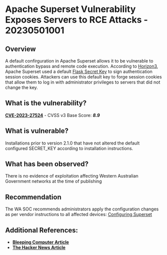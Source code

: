 # Apache Superset Vulnerability Exposes Servers to RCE Attacks - 20230501001

## Overview
A default confirguration in Apache Superset allows it to be vulnerable to authentication bypass and remote code execution. According to [Horizon3](https://www.horizon3.ai/cve-2023-27524-insecure-default-configuration-in-apache-superset-leads-to-remote-code-execution/), Apache Superset used a default [Flask Secret Key](https://flask.palletsprojects.com/en/2.2.x/config/) to sign authentication session cookies. Attackers can use this default key to forge session cookies that allow them to log in with administrator privileges to servers that did not change the key.

## What is the vulnerability?
[**CVE-2023-27524**](https://nvd.nist.gov/vuln/detail/CVE-2023-27524) - CVSS v3 Base Score: ***8.9***

## What is vulnerable? 
 Installations prior to version 2.1.0 that have not altered the default configured SECRET_KEY according to installation instructions.

## What has been observed?
There is no evidence of exploitation affecting Western Australian Government networks at the time of publishing

## Recommendation
The WA SOC recommends administrators apply the configuration changes as per vendor instructions to all affected devices: [Configuring Superset](https://superset.apache.org/docs/installation/configuring-superset)
## Additional References:
* [**Bleeping Computer Article**](https://www.bleepingcomputer.com/news/security/thousands-of-apache-superset-servers-exposed-to-rce-attacks/)
* [**The Hacker News Article**](https://thehackernews.com/2023/04/apache-superset-vulnerability-insecure.html)